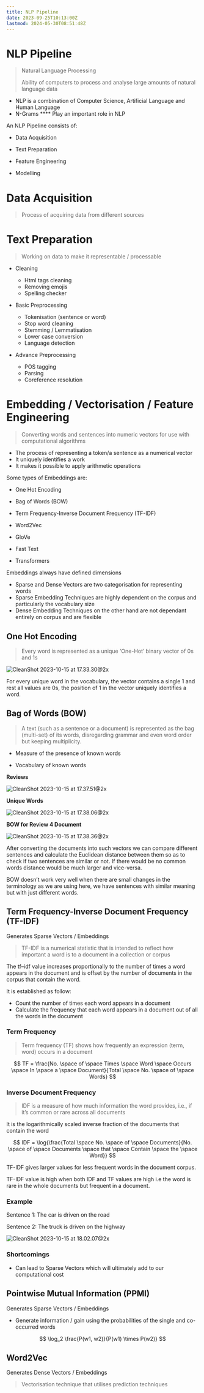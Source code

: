 ```yaml
---
title: NLP Pipeline
date: 2023-09-25T10:13:00Z
lastmod: 2024-05-30T08:51:48Z
---
```


# NLP Pipeline

> Natural Language Processing
>
> Ability of computers to process and analyse large amounts of natural language data

* NLP is a combination of Computer Science, Artificial Language and Human Language
* N-Grams  ****  Play an important role in NLP

An NLP Pipeline consists of:

* Data Acquisition
* Text Preparation

* Feature Engineering
* Modelling

# Data Acquisition

> Process of acquiring data from different sources

# Text Preparation

> Working on data to make it representable / processable

* Cleaning

  * Html tags cleaning
  * Removing emojis
  * Spelling checker

* Basic Preprocessing

  * Tokenisation (sentence or word)
  * Stop word cleaning
  * Stemming / Lemmatisation
  * Lower case conversion
  * Language detection

* Advance Preprocessing

  * POS tagging
  * Parsing
  * Coreference resolution

# Embedding / Vectorisation / Feature Engineering

> Converting words and sentences into numeric vectors for use with computational algorithms

* The process of representing a token/a sentence as a numerical vector
* It uniquely identifies a work
* It makes it possible to apply arithmetic operations

Some types of Embeddings are:

* One Hot Encoding
* Bag of Words (BOW)
* Term Frequency-Inverse Document Frequency (TF-IDF)

* Word2Vec
* GloVe
* Fast Text
* Transformers

Embeddings always have defined dimensions

* Sparse and Dense Vectors are two categorisation for representing words
* Sparse Embedding Techniques are highly dependent on the corpus and particularly the vocabulary size
* Dense Embedding Techniques on the other hand are not dependant entirely on corpus and are flexible

## One Hot Encoding

> Every word is represented as a unique ‘One-Hot’ binary vector of 0s and 1s

​![CleanShot 2023-10-15 at 17.33.30@2x](assets/CleanShot%202023-10-15%20at%2017.33.30@2x-20231015173340-k3q9slv.png)​

For every unique word in the vocabulary, the vector contains a single 1 and rest all values are 0s, the position of 1 in the vector uniquely identifies a word.

## Bag of Words (BOW)

> A text (such as a sentence or a document) is represented as the bag (multi-set) of its words, disregarding grammar and even word order but keeping multiplicity.

* Measure of the presence of known words

* Vocabulary of known words

**Reviews**

​![CleanShot 2023-10-15 at 17.37.51@2x](assets/CleanShot%202023-10-15%20at%2017.37.51@2x-20231015173800-u8gv60c.png)​

**Unique Words**

​​![CleanShot 2023-10-15 at 17.38.06@2x](assets/CleanShot%202023-10-15%20at%2017.38.06@2x-20231015173825-3o7rnks.png)​

**BOW for Review 4 Document**

​![CleanShot 2023-10-15 at 17.38.36@2x](assets/CleanShot%202023-10-15%20at%2017.38.36@2x-20231015174103-s4hhbmd.png)​

After converting the documents into such vectors we can compare different sentences and calculate the Euclidean distance between them so as to check if two sentences are similar or not. If there would be no common words distance would be much larger and vice-versa.

BOW doesn’t work very well when there are small changes in the terminology as we are using here, we have sentences with similar meaning but with just different words.

## Term Frequency-Inverse Document Frequency (TF-IDF)

Generates Sparse Vectors / Embeddings

> TF-IDF is a numerical statistic that is intended to reflect how important a word is to a document in a collection or corpus

The tf–idf value increases proportionally to the number of times a word appears in the document and is offset by the number of documents in the corpus that contain the word.

It is established as follow:

* Count the number of times each word appears in a document
* Calculate the frequency that each word appears in a document out of all the words in the document

### Term Frequency

> Term frequency (TF) shows how frequently an expression (term, word) occurs in a document

$$
TF = \frac{No. \space of \space Times \space Word \space Occurs \space In \space a \space Document}{Total \space No. \space of \space Words}
$$

### Inverse Document Frequency

> IDF is a measure of how much information the word provides, i.e., if it’s common or rare across all documents

It is the logarithmically scaled inverse fraction of the documents that contain the word

$$
IDF = \log{\frac{Total \space No. \space of \space Documents}{No. \space of \space Documents \space that \space Contain \space the \space Word}}
$$

TF-IDF gives larger values for less frequent words in the document corpus.

TF-IDF value is high when both IDF and TF values are high i.e the word is rare in the whole documents but frequent in a document.

### Example

Sentence 1: The car is driven on the road

Sentence 2: The truck is driven on the highway

​![CleanShot 2023-10-15 at 18.02.07@2x](assets/CleanShot%202023-10-15%20at%2018.02.07@2x-20231015180219-xr1qljr.png)​

### Shortcomings

* Can lead to Sparse Vectors which will ultimately add to our computational cost

## Pointwise Mutual Information (PPMI)

Generates Sparse Vectors / Embeddings

* Generate information / gain using the probabilities of the single and co-occurred words

$$
\log_2 \frac{P(w1, w2)}{P(w1) \times P(w2)}
$$

## Word2Vec

Generates Dense Vectors / Embeddings

> Vectorisation technique that utilises prediction techniques

<iframe sandbox="allow-forms allow-presentation allow-same-origin allow-scripts allow-modals" src="" data-src="" border="0" frameborder="no" framespacing="0" allowfullscreen="true" style="width: 747px; height: 417px;"></iframe>

‍

### CBOW

> Continuous Bag of Words
>
> We train a Neural Network using the surrounding words of a word with a defined context window

CBOW is used when the corpus is very large

* [Understanding the Continuous Bag of Words (CBOW) Model](https://medium.com/@codethulo/understanding-the-continuous-bag-of-words-cbow-model-architecture-working-mechanism-and-math-78c7284a8d5a "Understanding the Continuous Bag of Words (CBOW) Model: Architecture, Working Mechanism and Math Behind It | Natural language processing | by Code Thulo | Medium")

* Context Word

  * Words surrounding the actual word we need
  * Given as Input
* Target Word

  * Word we need to predict and work on
  * Given as Output
* Self-Supervised Learning Algorithm

  * We have a Sliding Window
  * Each vocabulary word is made as a target one by one while the words in its context window are feed as input
  * The underlying Neural Network is also called as a ==Black Box==

    The reason is that we cannot define the meanings of the weights in our Neural Network and also cannot assign embeddings / weights own their own
  * The weights learned / utilised by the model at the end / output layer are our word embeddings and each word has their own weights, thus embedding
  * The count of the weights for each word is also our embedding size

#### Architecture

​![CleanShot 2024-03-13 at 01.58.53@2x](assets/CleanShot%202024-03-13%20at%2001.58.53@2x-20240313015924-njga4n7.png)​

### Skip Gram

Skip Gram is used when the corpus is small

* [Demystifying Neural Network in Skip Gram Language Modelling](https://aegis4048.github.io/demystifying_neural_network_in_skip_gram_language_modeling#eq-1)

* Target Word

  * Word for which we need to predict the embedding and work on
  * Given as Input
* Context Word

  * Words surrounding the actual word we need
  * Given as Output
* Self-Supervised Learning Algorithm

  * We use the same sliding window as in the case of CBOW
  * Neural Network is again used as the underlying model to predict embeddings

    * However, the architecture of the network is reversed from as it was in CBOW
* ==Negative Sampling== is used to feed the words and data into the network

#### Architecture

​![CleanShot 2024-03-13 at 01.57.40@2x](assets/CleanShot%202024-03-13%20at%2001.57.40@2x-20240313015805-kghejmx.png)​

# Language Modelling

A language model learns to predict the probability of a sequence of words.
